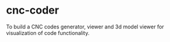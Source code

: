# cnc-coder
To build a CNC codes generator, viewer and 3d model viewer for visualization of code functionality.
